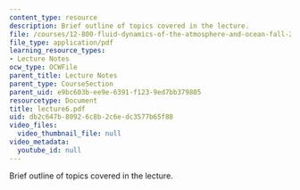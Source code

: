 ```yaml
---
content_type: resource
description: Brief outline of topics covered in the lecture.
file: /courses/12-800-fluid-dynamics-of-the-atmosphere-and-ocean-fall-2004/db2c647b80926c8b2c6edc3577b65f88_lecture6.pdf
file_type: application/pdf
learning_resource_types:
- Lecture Notes
ocw_type: OCWFile
parent_title: Lecture Notes
parent_type: CourseSection
parent_uid: e9bc603b-ee9e-6391-f123-9ed7bb379805
resourcetype: Document
title: lecture6.pdf
uid: db2c647b-8092-6c8b-2c6e-dc3577b65f88
video_files:
  video_thumbnail_file: null
video_metadata:
  youtube_id: null
---
```

Brief outline of topics covered in the lecture.

